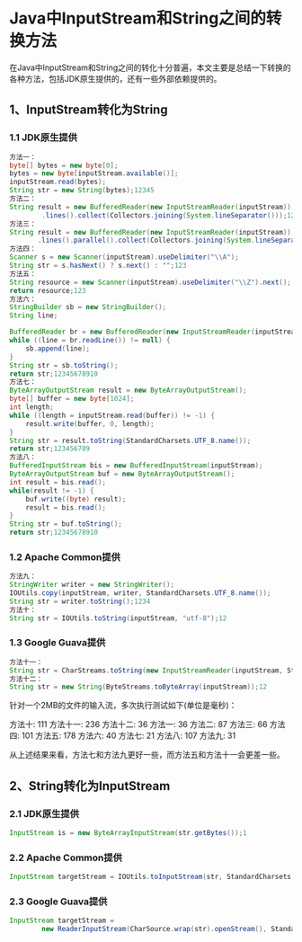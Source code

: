 # Java中InputStream和String之间的转换方法

在Java中InputStream和String之间的转化十分普遍，本文主要是总结一下转换的各种方法，包括JDK原生提供的，还有一些外部依赖提供的。

## 1、InputStream转化为String

### 1.1 JDK原生提供

```java
方法一：
byte[] bytes = new byte[0];
bytes = new byte[inputStream.available()];
inputStream.read(bytes);
String str = new String(bytes);12345
方法二：
String result = new BufferedReader(new InputStreamReader(inputStream))
        .lines().collect(Collectors.joining(System.lineSeparator()));123
方法三：
String result = new BufferedReader(new InputStreamReader(inputStream))
       .lines().parallel().collect(Collectors.joining(System.lineSeparator()));123
方法四：
Scanner s = new Scanner(inputStream).useDelimiter("\\A");
String str = s.hasNext() ? s.next() : "";123
方法五：
String resource = new Scanner(inputStream).useDelimiter("\\Z").next();
return resource;123
方法六：
StringBuilder sb = new StringBuilder();
String line;

BufferedReader br = new BufferedReader(new InputStreamReader(inputStream));
while ((line = br.readLine()) != null) {
    sb.append(line);
}
String str = sb.toString();
return str;12345678910
方法七：
ByteArrayOutputStream result = new ByteArrayOutputStream();
byte[] buffer = new byte[1024];
int length;
while ((length = inputStream.read(buffer)) != -1) {
    result.write(buffer, 0, length);
}
String str = result.toString(StandardCharsets.UTF_8.name());
return str;123456789
方法八：
BufferedInputStream bis = new BufferedInputStream(inputStream);
ByteArrayOutputStream buf = new ByteArrayOutputStream();
int result = bis.read();
while(result != -1) {
    buf.write((byte) result);
    result = bis.read();
}
String str = buf.toString();
return str;12345678910
```

### 1.2 Apache Common提供

```java
方法九：
StringWriter writer = new StringWriter();
IOUtils.copy(inputStream, writer, StandardCharsets.UTF_8.name());
String str = writer.toString();1234
方法十：
String str = IOUtils.toString(inputStream, "utf-8");12
```

### 1.3 Google Guava提供

```java
方法十一：
String str = CharStreams.toString(new InputStreamReader(inputStream, StandardCharsets.UTF_8));12
方法十二：
String str = new String(ByteStreams.toByteArray(inputStream));12
```

针对一个2MB的文件的输入流，多次执行测试如下(单位是毫秒)：

方法十: 111 
方法十一: 236 
方法十二: 36 
方法一: 36 
方法二: 87 
方法三: 66 
方法四: 101 
方法五: 178 
方法六: 40 
方法七: 21 
方法八: 107 
方法九: 31

从上述结果来看，方法七和方法九更好一些，而方法五和方法十一会更差一些。

## 2、String转化为InputStream

### 2.1 JDK原生提供

```java
InputStream is = new ByteArrayInputStream(str.getBytes());1
```

### 2.2 Apache Common提供

```java
InputStream targetStream = IOUtils.toInputStream(str, StandardCharsets.UTF_8.name());1
```

### 2.3 Google Guava提供

```java
InputStream targetStream =
        new ReaderInputStream(CharSource.wrap(str).openStream(), StandardCharsets.UTF_8.name());12
```

